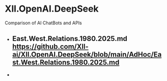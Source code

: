 # Xll.OpenAI.DeepSeek
Comparison of AI ChatBots and APIs

- ## East.West.Relations.1980.2025.md<br> https://github.com/Xll-ai/Xll.OpenAI.DeepSeek/blob/main/AdHoc/East.West.Relations.1980.2025.md<br> 


- 
